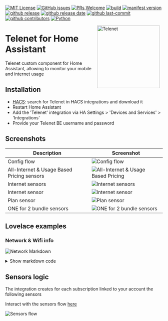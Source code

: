 <!-- [START BADGES] -->
<!-- Please keep comment here to allow auto update -->
[![MIT License](https://img.shields.io/github/license/geertmeersman/telenet)](https://github.com/geertmeersman/telenet/blob/master/LICENSE)
[![GitHub issues](https://img.shields.io/github/issues/geertmeersman/telenet)](https://github.com/geertmeersman/telenet/issues)
[![PRs Welcome](https://img.shields.io/badge/PRs-Welcome-brightgreen.svg)](https://github.com/geertmeersman/telenet/pulls)
[![build](https://img.shields.io/github/actions/workflow/status/geertmeersman/telenet/hacs.yml?branch=main?logo=github)](https://github.com/geertmeersman/telenet/actions/workflows/hacs.yml)
[![manifest version](https://img.shields.io/github/manifest-json/v/geertmeersman/telenet/master?filename=custom_components%2Ftelenet%2Fmanifest.json)](https://github.com/geertmeersman/telenet)
[![github release](https://img.shields.io/github/v/release/geertmeersman/telenet?logo=github)](https://github.com/geertmeersman/telenet/releases)
[![github release date](https://img.shields.io/github/release-date/geertmeersman/telenet)](https://github.com/geertmeersman/telenet/releases)
[![github last-commit](https://img.shields.io/github/last-commit/geertmeersman/telenet)](https://github.com/geertmeersman/telenet/commits)
[![github contributors](https://img.shields.io/github/contributors/geertmeersman/telenet)](https://github.com/geertmeersman/telenet/graphs/contributors)
[![Python](https://img.shields.io/badge/Python-FFD43B?logo=python)](https://github.com/geertmeersman/telenet/search?l=python)
<!-- [END BADGES] -->
<img src="https://github.com/geertmeersman/telenet/raw/main/images/brand/logo.png"
     alt="Telenet"
     align="right" 
     style="width: 200px;margin-right: 10px;" />
# Telenet for Home Assistant

Telenet custom component for Home Assistant, allowing to monitor your mobile and internet usage

## Installation
- [HACS](https://hacs.xyz/): search for Telenet in HACS integrations and download it
- Restart Home Assistant
- Add the 'Telenet' integration via HA Settings > 'Devices and Services' > 'Integrations'
- Provide your Telenet BE username and password

## Screenshots
|Description|Screenshot
|-|-
Config flow|![Config flow](https://github.com/geertmeersman/telenet/raw/main/images/screenshots/config_flow.png)
All-Internet & Usage Based Pricing sensors|![All-Internet & Usage Based Pricing](https://github.com/geertmeersman/telenet/raw/main/images/screenshots/all_internet_pvv.png)
Internet sensors|![Internet sensors](https://github.com/geertmeersman/telenet/raw/main/images/screenshots/internet_sensors.png)
Internet sensor|![Internet sensor](https://github.com/geertmeersman/telenet/raw/main/images/screenshots/internet_sensor.png)
Plan sensor|![Plan sensor](https://github.com/geertmeersman/telenet/raw/main/images/screenshots/plan_sensor.png)
ONE for 2 bundle sensors|![ONE for 2 bundle sensors](https://github.com/geertmeersman/telenet/raw/main/images/screenshots/bundle_sensors.png)

## Lovelace examples
### Network & Wifi info
![Network Markdown](https://github.com/geertmeersman/telenet/raw/main/images/screenshots/network_markdown.png)
<details><summary>Show markdown code</summary>

**Replace &lt;identifier&gt; by your Telenet identifier**

```
type: markdown
content: >
  ## <img
  src="https://github.com/geertmeersman/telenet/blob/main/images/brand/icon.png?raw=true"
  width="25"/>&nbsp;&nbsp;Telenet <identifier>

  ## Modem info

  |||

  |----:|----:|

  |**Type**|{{state_attr("sensor.telenet_internet_<identifier>_network","modemType")}}|

  |**Model**|{{state_attr("sensor.telenet_internet_<identifier>_network","model")}}|

  |**Last
  seen**|{{state_attr("sensor.telenet_internet_<identifier>_network","lastSeen")}}|

  |**Last seen
  light**|{{state_attr("sensor.telenet_internet_<identifier>_network","lastSeenLight")}}|


  ## Network clients

  |Name|IP|Interface|Vendor

  |----:|----:|----:|----:|{% for item in
  state_attr("sensor.telenet_internet_<identifier>_network","clients") %} 

  {%if "name" in item %}{{item["name"]}}{% else %}|{%-endif %}|{%for ip in
  item["ipAddressInfos"] %}{%if ip["ipType"] == "IPv4"
  %}{{ip["ipAddress"]}}{%-endif %}

  {%-endfor %}|{{item["connectedInterface"]}}|{{item["vendor"]}}{%-endfor %}


  ## Wifi Settings

  |||

  |----:|----:|

  |**Wireless
  enabled**|{{state_attr("sensor.telenet_internet_<identifier>_wifi","wirelessEnabled")}}|

  |**HomeSpot
  enabled**|{{state_attr("sensor.telenet_internet_<identifier>_wifi","homeSpotEnabled")}}|

  |**Wps
  enabled**|{{state_attr("sensor.telenet_internet_<identifier>_wifi","wifiWpsEnabled")}}|
```
</details>

## Sensors logic
The integration creates for each subscription linked to your account the following sensors

Interact with the sensors flow [here](https://github.com/geertmeersman/telenet/blob/main/documentation/SENSORS_LOGIC.md)

![Sensors flow](https://github.com/geertmeersman/telenet/raw/main/images/documentation/sensor_logic.png)
